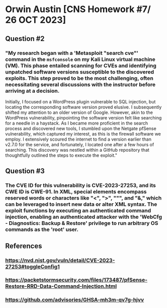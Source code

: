 # Orwin Austin [CNS Homework #7/ 26 OCT 2023]

## Question #2
### "My research began with a 'Metasploit "search cve"' command in the `msfconsole` on my Kali Linux virtual machine (VM). This phase entailed scanning for CVEs and identifying unpatched software versions susceptible to the discovered exploits. This step proved to be the most challenging, often necessitating several discussions with the instructor before arriving at a decision.
Initially, I focused on a WordPress plugin vulnerable to SQL injection, but locating the corresponding software version proved elusive. I subsequently shifted my attention to an older version of Google. However, akin to the WordPress vulnerability, pinpointing the software version felt like searching for a needle in a haystack.
As I became more proficient in the search process and discovered new tools, I stumbled upon the Netgate pfSense vulnerability, which captured my interest, as this is the firewall software we employ. I extensively scoured the internet to find a version earlier than v2.7.0 for the service, and fortunately, I located one after a few hours of searching. This discovery was nestled within a GitHub repository that thoughtfully outlined the steps to execute the exploit."


## Question #3
### The CVE ID for this vulnerability is CVE-2023-27253, and its CWE ID is CWE-91. In XML, special elements encompass reserved words or characters like "<", ">", """, and "&," which can be leveraged to insert new data or alter XML syntax. The exploit functions by executing an authenticated command injection, enabling an authenticated attacker with the 'WebCfg - Diagnostics: Backup & Restore' privilege to run arbitrary OS commands as the 'root' user.


## References

### https://nvd.nist.gov/vuln/detail/CVE-2023-27253#toggleConfig1
### https://packetstormsecurity.com/files/173487/pfSense-Restore-RRD-Data-Command-Injection.html
### https://github.com/advisories/GHSA-mh3m-qv7g-hjvv



